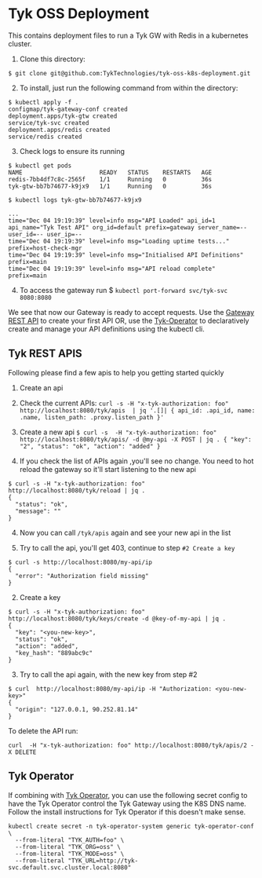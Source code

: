 # Tyk OSS Deployment

This contains deployment files to run a Tyk GW with Redis in a kubernetes cluster.

1. Clone this directory:
```
$ git clone git@github.com:TykTechnologies/tyk-oss-k8s-deployment.git
```

2. To install, just run the following command from within the directory:
```
$ kubectl apply -f .
configmap/tyk-gateway-conf created
deployment.apps/tyk-gtw created
service/tyk-svc created
deployment.apps/redis created
service/redis created
```

3. Check logs to ensure its running

```
$ kubectl get pods
NAME                      READY   STATUS    RESTARTS   AGE
redis-7bb4df7c8c-2565f    1/1     Running   0          36s
tyk-gtw-bb7b74677-k9jx9   1/1     Running   0          36s

$ kubectl logs tyk-gtw-bb7b74677-k9jx9

...
time="Dec 04 19:19:39" level=info msg="API Loaded" api_id=1 api_name="Tyk Test API" org_id=default prefix=gateway server_name=-- user_id=-- user_ip=--
time="Dec 04 19:19:39" level=info msg="Loading uptime tests..." prefix=host-check-mgr
time="Dec 04 19:19:39" level=info msg="Initialised API Definitions" prefix=main
time="Dec 04 19:19:39" level=info msg="API reload complete" prefix=main
```

4. To access the gateway run 
$ `kubectl port-forward svc/tyk-svc 8080:8080` 

We see that now our Gateway is ready to accept requests.  Use the [Gateway REST API](https://tyk.io/docs/tyk-gateway-api/) to create your first API
OR, use the [Tyk-Operator](https://github.com/TykTechnologies/tyk-operator) to declaratively create and manage your API definitions using the kubectl cli.

## Tyk REST APIS

Following please find a few apis to help you getting started quickly

1. Create an api
  1. Check the current APIs:
    `curl -s -H "x-tyk-authorization: foo" http://localhost:8080/tyk/apis  | jq '.[]| { api_id: .api_id, name: .name, listen_path: .proxy.listen_path }'`

  2. Create a new api
    ```
    $ curl -s  -H "x-tyk-authorization: foo" http://localhost:8080/tyk/apis/ -d @my-api -X POST | jq .
    {
      "key": "2",
      "status": "ok",
      "action": "added"
    }
    ```

  3. If you check the list of APIs again ,you'll see no change. You need to hot reload the gateway so it'll start listening to the new api
  ```
  $ curl -s -H "x-tyk-authorization: foo" http://localhost:8080/tyk/reload | jq .
  {
    "status": "ok",
    "message": ""
  } 
  ```
 
  4. Now you can call `/tyk/apis` again and see your new api in the list

  5. Try to call the api, you'll get 403, continue to step `#2 Create a key`
  ```
  $ curl -s http://localhost:8080/my-api/ip
  {
    "error": "Authorization field missing"
  }
  ```

2. Create a key 

  ```
  $ curl -s -H "x-tyk-authorization: foo" http://localhost:8080/tyk/keys/create -d @key-of-my-api | jq .
  {
    "key": "<you-new-key>",
    "status": "ok",
    "action": "added",
    "key_hash": "889abc9c"
  }
  ```

3. Try to call the api again, with the new key from step #2

  ```
  $ curl  http://localhost:8080/my-api/ip -H "Authorization: <you-new-key>"
  {
    "origin": "127.0.0.1, 90.252.81.14"
  }
  ```

To delete the API run:
```
curl  -H "x-tyk-authorization: foo" http://localhost:8080/tyk/apis/2 -X DELETE
```

## Tyk Operator

If combining with [Tyk Operator]((https://github.com/TykTechnologies/tyk-operator)), you can use the following secret config to have the Tyk Operator control the Tyk Gateway using the K8S DNS name.  Follow the install instructions for Tyk Operator if this doesn't make sense.

```
kubectl create secret -n tyk-operator-system generic tyk-operator-conf \
  --from-literal "TYK_AUTH=foo" \
  --from-literal "TYK_ORG=oss" \
  --from-literal "TYK_MODE=oss" \
  --from-literal "TYK_URL=http://tyk-svc.default.svc.cluster.local:8080"
```
